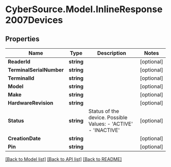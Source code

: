 # CyberSource.Model.InlineResponse2007Devices
## Properties

Name | Type | Description | Notes
------------ | ------------- | ------------- | -------------
**ReaderId** | **string** |  | [optional] 
**TerminalSerialNumber** | **string** |  | [optional] 
**TerminalId** | **string** |  | [optional] 
**Model** | **string** |  | [optional] 
**Make** | **string** |  | [optional] 
**HardwareRevision** | **string** |  | [optional] 
**Status** | **string** | Status of the device. Possible Values:   - &#39;ACTIVE&#39;   - &#39;INACTIVE&#39;  | [optional] 
**CreationDate** | **string** |  | [optional] 
**Pin** | **string** |  | [optional] 

[[Back to Model list]](../README.md#documentation-for-models) [[Back to API list]](../README.md#documentation-for-api-endpoints) [[Back to README]](../README.md)

